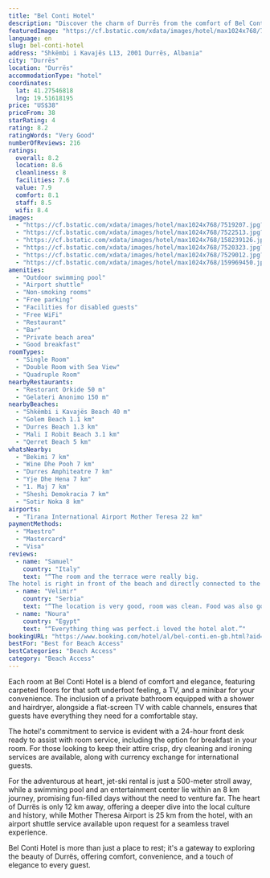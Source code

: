 ```yaml
---
title: "Bel Conti Hotel"
description: "Discover the charm of Durrës from the comfort of Bel Conti Hotel, a gem that stands out for its proximity to a serene private sandy beach and its tastefully decorated rooms, each boasting a balcony for that morning breath of fresh air or a tranquil evening gaze."
featuredImage: "https://cf.bstatic.com/xdata/images/hotel/max1024x768/7519207.jpg?k=160c6197961a0d34e588ab746923e15fe8fac4c5f1be127b235aa3b21df831bd&o=&hp=1"
language: en
slug: bel-conti-hotel
address: "Shkëmbi i Kavajës L13, 2001 Durrës, Albania"
city: "Durrës"
location: "Durrës"
accommodationType: "hotel"
coordinates:
  lat: 41.27546818
  lng: 19.51618195
price: "US$38"
priceFrom: 38
starRating: 4
rating: 8.2
ratingWords: "Very Good"
numberOfReviews: 216
ratings:
  overall: 8.2
  location: 8.6
  cleanliness: 8
  facilities: 7.6
  value: 7.9
  comfort: 8.1
  staff: 8.5
  wifi: 8.4
images:
  - "https://cf.bstatic.com/xdata/images/hotel/max1024x768/7519207.jpg?k=160c6197961a0d34e588ab746923e15fe8fac4c5f1be127b235aa3b21df831bd&o=&hp=1"
  - "https://cf.bstatic.com/xdata/images/hotel/max1024x768/7522513.jpg?k=8589e71a1867e42e6c5a3d954ea3811b0a13dc9bfc49cdac94031c6bb05dd169&o=&hp=1"
  - "https://cf.bstatic.com/xdata/images/hotel/max1024x768/158239126.jpg?k=452aff9cc2ba41dfb1282cc8a2853e04bc715cb430f8a8570792963a0ff32303&o=&hp=1"
  - "https://cf.bstatic.com/xdata/images/hotel/max1024x768/7520323.jpg?k=727cc1ff393642f1b014b390228685a393baf77dab8ee521a849670cb99b22cf&o=&hp=1"
  - "https://cf.bstatic.com/xdata/images/hotel/max1024x768/7529012.jpg?k=ad08c5cca4980782928f02a67ef66ceba5361786a1b5df871fd1d814f9b739a8&o=&hp=1"
  - "https://cf.bstatic.com/xdata/images/hotel/max1024x768/159969450.jpg?k=19940ee0c943d11a65415b1c1b4532c7a61aa29a9626d2f3fffee5fad1c2497a&o=&hp=1"
amenities:
  - "Outdoor swimming pool"
  - "Airport shuttle"
  - "Non-smoking rooms"
  - "Free parking"
  - "Facilities for disabled guests"
  - "Free WiFi"
  - "Restaurant"
  - "Bar"
  - "Private beach area"
  - "Good breakfast"
roomTypes:
  - "Single Room"
  - "Double Room with Sea View"
  - "Quadruple Room"
nearbyRestaurants:
  - "Restorant Orkide 50 m"
  - "Gelateri Anonimo 150 m"
nearbyBeaches:
  - "Shkëmbi i Kavajës Beach 40 m"
  - "Golem Beach 1.1 km"
  - "Durres Beach 1.3 km"
  - "Mali I Robit Beach 3.1 km"
  - "Qerret Beach 5 km"
whatsNearby:
  - "Bekimi 7 km"
  - "Wine Dhe Pooh 7 km"
  - "Durres Amphiteatre 7 km"
  - "Yje Dhe Hena 7 km"
  - "1. Maj 7 km"
  - "Sheshi Demokracia 7 km"
  - "Sotir Noka 8 km"
airports:
  - "Tirana International Airport Mother Teresa 22 km"
paymentMethods:
  - "Maestro"
  - "Mastercard"
  - "Visa"
reviews:
  - name: "Samuel"
    country: "Italy"
    text: "“The room and the terrace were really big.
The hotel is right in front of the beach and directly connected to the promenade, where some restaurants and a supermarket are located.”"
  - name: "Velimir"
    country: "Serbia"
    text: "“The location is very good, room was clean. Food was also good”"
  - name: "Noura"
    country: "Egypt"
    text: "“Everything thing was perfect.i loved the hotel alot.”"
bookingURL: "https://www.booking.com/hotel/al/bel-conti.en-gb.html?aid=8035640"
bestFor: "Best for Beach Access"
bestCategories: "Beach Access"
category: "Beach Access"
---
```


Each room at Bel Conti Hotel is a blend of comfort and elegance, featuring carpeted floors for that soft underfoot feeling, a TV, and a minibar for your convenience. The inclusion of a private bathroom equipped with a shower and hairdryer, alongside a flat-screen TV with cable channels, ensures that guests have everything they need for a comfortable stay.

The hotel's commitment to service is evident with a 24-hour front desk ready to assist with room service, including the option for breakfast in your room. For those looking to keep their attire crisp, dry cleaning and ironing services are available, along with currency exchange for international guests.

For the adventurous at heart, jet-ski rental is just a 500-meter stroll away, while a swimming pool and an entertainment center lie within an 8 km journey, promising fun-filled days without the need to venture far. The heart of Durrës is only 12 km away, offering a deeper dive into the local culture and history, while Mother Theresa Airport is 25 km from the hotel, with an airport shuttle service available upon request for a seamless travel experience.

Bel Conti Hotel is more than just a place to rest; it's a gateway to exploring the beauty of Durrës, offering comfort, convenience, and a touch of elegance to every guest.